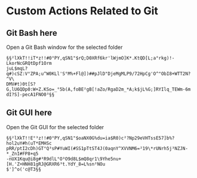 Custom Actions Related to Git
===

Git Bash here
---
Open a Git Bash window for the selected folder
```
§§²lXkT!!iT*z!!#0°PY,qSN1"$rQ;D0XRf6kr'lWjmO]K*.KtQD[L;a°rkg)!-LkorNcGRQtDpf1Orm
juL$mqL?q#)cSZ:V°ZPA;u^W0KLl'S°M%+Fl@])##pJlD"DjeMgMLP9/72HpCg'O^"ObI8+WTT2N?^V\
DMV#t)0t[S?G,lU6QDp0:W+Z.KSo=_°5b(A,foBE²gB[!aZo/RgaD2m_*A;k$jL%G;]RYIlq_TEWm-6m
dI?S]-pecA1FNO0³§§
```

Git GUI here
---
Open the Git GUI for the selected folder
```
§§²lXkT!!E°³z!!#0°PY,qSN1"$oaNX0G%du=ia$R0)c²?Np29eVHTssE57]b%?hol2uY#h(uT*EMHSc
pRR/ptI2cDh)GT°Q³sP#YuWI(#SS1pTtST4J(0aqnY^XVVNM6=²19\*rUNrh5j³NZJN-*_ZnI#FP8+q5
-nUX1Kqu@i8g#³R9dlL°O³O9d8L$mQ8qr1\9Yhe5nu+[H.'Z+HNH81gRJ@GRXR6³t.YdY_8=L%sn²NOu
$']^o('c@T3§§
```